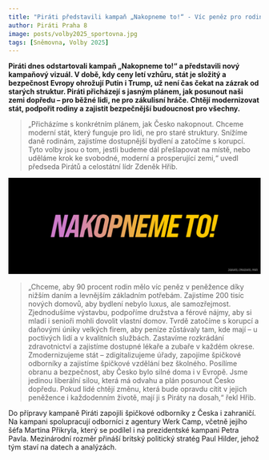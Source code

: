 ```yaml
---
title: "Piráti představili kampaň „Nakopneme to!“ - Víc peněz pro rodiny, 200 tisíc nových domovů, dostupnější bydlení a konec korupce"
author: Piráti Praha 8
image: posts/volby2025_sportovna.jpg
tags: [Sněmovna, Volby 2025]
---
```


**Piráti dnes odstartovali kampaň „Nakopneme to!“ a představili nový kampaňový vizuál. V době, kdy ceny letí vzhůru, stát je složitý a bezpečnost Evropy ohrožují Putin i Trump, už není čas čekat na zázrak od starých struktur. Piráti přicházejí s jasným plánem, jak posunout naši zemi dopředu – pro běžné lidi, ne pro zákulisní hráče. Chtějí modernizovat stát, podpořit rodiny a zajistit bezpečnější budoucnost pro všechny.**

>„Přicházíme s konkrétním plánem, jak Česko nakopnout. Chceme moderní stát, který funguje pro lidi, ne pro staré struktury. Snížíme daně rodinám, zajistíme dostupnější bydlení a zatočíme s korupcí. Tyto volby jsou o tom, jestli budeme dál přešlapovat na místě, nebo uděláme krok ke svobodné, moderní a prosperující zemi,“ uvedl předseda Pirátů a celostátní lídr Zdeněk Hřib.

![Nakopneme to!](/assets/img/posts/volby2025_nakopneme_to.png)

>„Chceme, aby 90 procent rodin mělo víc peněz v peněžence díky nižším daním a levnějším základním potřebám. Zajistíme 200 tisíc nových domovů, aby bydlení nebylo luxus, ale samozřejmost. Zjednodušíme výstavbu, podpoříme družstva a férové nájmy, aby si mladí i senioři mohli dovolit vlastní domov. Tvrdě zatočíme s korupcí a daňovými úniky velkých firem, aby peníze zůstávaly tam, kde mají – u poctivých lidí a v kvalitních službách. Zastavíme rozkrádání zdravotnictví a zajistíme dostupné lékaře a zubaře v každém okrese. Zmodernizujeme stát – zdigitalizujeme úřady, zapojíme špičkové odborníky a zajistíme špičkové vzdělání bez školného. Posílíme obranu a bezpečnost, aby Česko bylo silné doma i v Evropě. Jsme jedinou liberální silou, která má odvahu a plán posunout Česko dopředu. Pokud lidé chtějí změnu, která bude opravdu cítit v jejich peněžence i každodenním životě, mají ji s Piráty na dosah,“ řekl Hřib.

Do přípravy kampaně Piráti zapojili špičkové odborníky z Česka i zahraničí. Na kampani spolupracují odborníci z agentury Werk Camp, včetně jejího šéfa Martina Přikryla, který se podílel i na prezidentské kampani Petra Pavla. Mezinárodní rozměr přináší britský politický stratég Paul Hilder, jehož tým staví na datech a analýzách.
